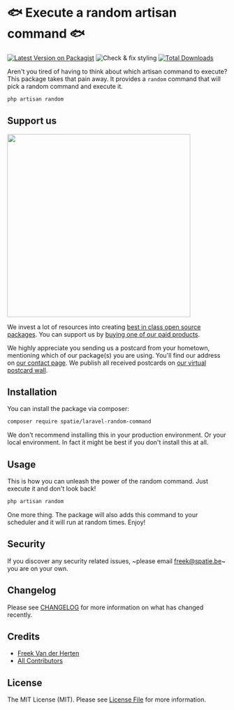 # 🐟 Execute a random artisan command 🐟

[![Latest Version on Packagist](https://img.shields.io/packagist/v/spatie/laravel-random-command.svg?style=flat-square)](https://packagist.org/packages/spatie/:package_name)
![Check & fix styling](https://github.com/spatie/laravel-random-command/workflows/Check%20&%20fix%20styling/badge.svg)
[![Total Downloads](https://img.shields.io/packagist/dt/spatie/laravel-random-command.svg?style=flat-square)](https://packagist.org/packages/spatie/:package_name)

Aren't you tired of having to think about which artisan command to execute? This package takes that pain away. It provides a `random` command that will pick a random command and execute it.

```bash
php artisan random
```

## Support us

[<img src="https://github-ads.s3.eu-central-1.amazonaws.com/laravel-random-command.jpg?t=1" width="419px" />](https://spatie.be/github-ad-click/laravel-random-command)

We invest a lot of resources into creating [best in class open source packages](https://spatie.be/open-source). You can support us by [buying one of our paid products](https://spatie.be/open-source/support-us).

We highly appreciate you sending us a postcard from your hometown, mentioning which of our package(s) you are using. You'll find our address on [our contact page](https://spatie.be/about-us). We publish all received postcards on [our virtual postcard wall](https://spatie.be/open-source/postcards).

## Installation

You can install the package via composer:

```bash
composer require spatie/laravel-random-command
```

We don't recommend installing this in your production environment. Or your local environment. In fact it might be best if you don't install this at all.

## Usage

This is how you can unleash the power of the random command. Just execute it and don't look back!

```bash
php artisan random
```

One more thing. The package will also adds this command to your scheduler and it will run at random times. Enjoy!

## Security

If you discover any security related issues, ~please email freek@spatie.be~ you are on your own.

## Changelog

Please see [CHANGELOG](CHANGELOG.md) for more information on what has changed recently.

## Credits

- [Freek Van der Herten](https://github.com/freekmurze)
- [All Contributors](../../contributors)

## License

The MIT License (MIT). Please see [License File](LICENSE.md) for more information.
